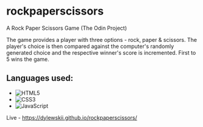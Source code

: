# rockpaperscissors
A Rock Paper Scissors Game (The Odin Project)

The game provides a player with three options - rock, paper & scissors. The player's choice is then compared against the computer's randomly generated choice and the respective winner's score is incremented. First to 5 wins the game.

## Languages used:

- ![HTML5](https://img.shields.io/badge/html5-%23E34F26.svg?style=for-the-badge&logo=html5&logoColor=white)   
- ![CSS3](https://img.shields.io/badge/css3-%231572B6.svg?style=for-the-badge&logo=css3&logoColor=white)   
- ![JavaScript](https://img.shields.io/badge/javascript-%23323330.svg?style=for-the-badge&logo=javascript&logoColor=%23F7DF1E)


Live - https://dylewskii.github.io/rockpaperscissors/

